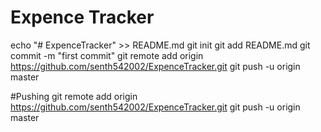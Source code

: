 # Expence Tracker

echo "# ExpenceTracker" >> README.md
git init
git add README.md
git commit -m "first commit"
git remote add origin https://github.com/senth542002/ExpenceTracker.git
git push -u origin master


#Pushing
git remote add origin https://github.com/senth542002/ExpenceTracker.git
git push -u origin master
